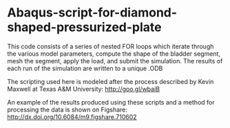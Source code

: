 Abaqus-script-for-diamond-shaped-pressurized-plate
==================================================

This code consists of a series of nested FOR loops which iterate through the various model parameters, compute the shape of the bladder segment, mesh the segment, apply the load, and submit the simulation. The results of each run of the simulation are written to a unique .ODB 


The scripting used here is modeled after the process described by Kevin Maxwell at Texas A&M University: http://goo.gl/wbaiB

An example of the results produced using these scripts and a method for processing the data is shown on Figshare: http://dx.doi.org/10.6084/m9.figshare.710602
